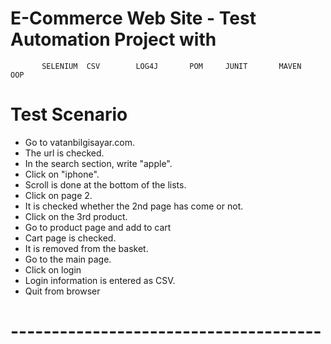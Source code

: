 # E-Commerce Web Site - Test Automation Project with

           SELENIUM	 CSV		LOG4J		POM		JUNIT		MAVEN		OOP		 
# Test Scenario

- Go to vatanbilgisayar.com. 
- The url is checked. 
- In the search section, write "apple". 
- Click on "iphone". 
- Scroll is done at the bottom of the lists. 
- Click on page 2. 
- It is checked whether the 2nd page has come or not. 
- Click on the 3rd product. 
- Go to product page and add to cart 
- Cart page is checked. 
- It is removed from the basket. 
- Go to the main page. 
- Click on login 
- Login information is entered as CSV.
- Quit from browser 

# --------------------------------------

